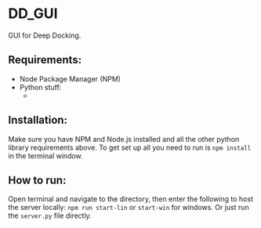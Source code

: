 # DD_GUI

GUI for Deep Docking.

## Requirements:
* Node Package Manager (NPM)
* Python stuff:
    * <insert stuff here>

## Installation:
Make sure you have NPM and Node.js installed and all the other python library requirements above.
To get set up all you need to run is `npm install` in the terminal window.

## How to run:
Open terminal and navigate to the directory, then enter the following to host the server locally:
`npm run start-lin` or `start-win` for windows.
Or just run the `server.py` file directly.
